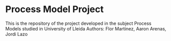 # Process Model Project

This is the repository of the project developed in the subject Process Models studied in University of Lleida
Authors: Flor Martinez, Aaron Arenas, Jordi Lazo
